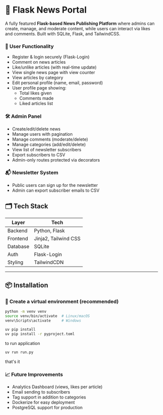 # 📰 Flask News Portal

A fully featured **Flask-based News Publishing Platform** where admins can create, manage, and moderate content, while users can interact via likes and comments. Built with SQLite, Flask, and TailwindCSS.

### 👤 User Functionality

- Register & login securely (Flask-Login)
- Comment on news articles
- Like/unlike articles (with real-time update)
- View single news page with view counter
- View articles by category
- Edit personal profile (name, email, password)
- User profile page showing:
  - Total likes given
  - Comments made
  - Liked articles list

### 🛠️ Admin Panel

- Create/edit/delete news
- Manage users with pagination
- Manage comments (moderate/delete)
- Manage categories (add/edit/delete)
- View list of newsletter subscribers
- Export subscribers to CSV
- Admin-only routes protected via decorators

### 📬 Newsletter System

- Public users can sign up for the newsletter
- Admin can export subscriber emails to CSV

## 🗂️ Tech Stack

| Layer    | Tech                 |
| -------- | -------------------- |
| Backend  | Python, Flask        |
| Frontend | Jinja2, Tailwind CSS |
| Database | SQLite               |
| Auth     | Flask-Login          |
| Styling  | TailwindCDN          |

---

## 📦 Installation

### 🐍 Create a virtual environment (recommended)

```bash
python -m venv venv
source venv/bin/activate  # Linux/macOS
venv\Scripts\activate     # Windows
```

```bash
uv pip install
uv pip install -r pyproject.toml
```

to run application

```bash
uv run run.py
```

that's it

### 📈 Future Improvements

- Analytics Dashboard (views, likes per article)
- Email sending to subscribers
- Tag support in addition to categories
- Dockerize for easy deployment
- PostgreSQL support for production
